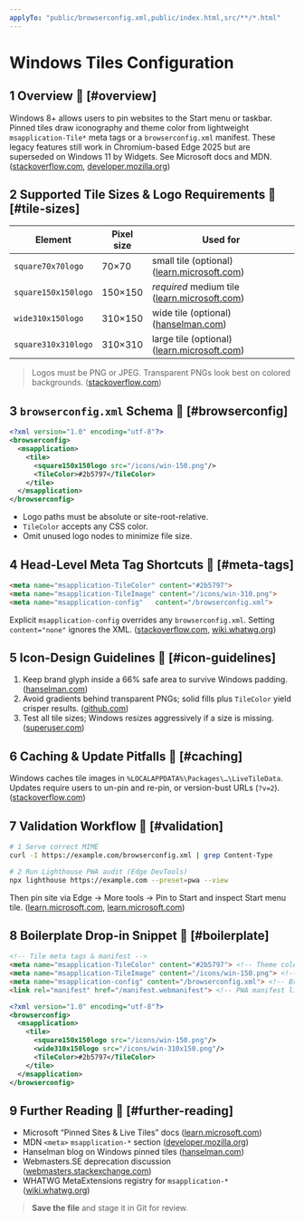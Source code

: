 ```yaml
---
applyTo: "public/browserconfig.xml,public/index.html,src/**/*.html"
---
```


# Windows Tiles Configuration

## 1 Overview 🔗 [#overview]

Windows 8+ allows users to pin websites to the Start menu or taskbar. Pinned tiles draw
iconography and theme color from lightweight `msapplication-Tile*` meta tags or a
`browserconfig.xml` manifest. These legacy features still work in Chromium-based Edge 2025
but are superseded on Windows 11 by Widgets. See Microsoft docs and MDN. ([stackoverflow.com][1], [developer.mozilla.org][2])

## 2 Supported Tile Sizes & Logo Requirements 🔗 [#tile-sizes]

| Element             | Pixel size | Used for                                          |
| ------------------- | ---------- | ------------------------------------------------- |
| `square70x70logo`   | 70×70      | small tile (optional) ([learn.microsoft.com][3])  |
| `square150x150logo` | 150×150    | *required* medium tile ([learn.microsoft.com][3]) |
| `wide310x150logo`   | 310×150    | wide tile (optional) ([hanselman.com][4])         |
| `square310x310logo` | 310×310    | large tile (optional) ([learn.microsoft.com][3])  |

> Logos must be PNG or JPEG. Transparent PNGs look best on colored backgrounds. ([stackoverflow.com][5])

## 3 `browserconfig.xml` Schema 🔗 [#browserconfig]

```xml
<?xml version="1.0" encoding="utf-8"?>
<browserconfig>
  <msapplication>
    <tile>
      <square150x150logo src="/icons/win-150.png"/>
      <TileColor>#2b5797</TileColor>
    </tile>
  </msapplication>
</browserconfig>
```

- Logo paths must be absolute or site-root-relative.
- `TileColor` accepts any CSS color.
- Omit unused logo nodes to minimize file size.

## 4 Head-Level Meta Tag Shortcuts 🔗 [#meta-tags]

```html
<meta name="msapplication-TileColor" content="#2b5797">
<meta name="msapplication-TileImage" content="/icons/win-310.png">
<meta name="msapplication-config"   content="/browserconfig.xml">
```

Explicit `msapplication-config` overrides any `browserconfig.xml`. Setting `content="none"`
ignores the XML. ([stackoverflow.com][5], [wiki.whatwg.org][7])

## 5 Icon-Design Guidelines 🔗 [#icon-guidelines]

1. Keep brand glyph inside a 66% safe area to survive Windows padding. ([hanselman.com][4])
2. Avoid gradients behind transparent PNGs; solid fills plus `TileColor` yield crisper results. ([github.com][8])
3. Test all tile sizes; Windows resizes aggressively if a size is missing. ([superuser.com][9])

## 6 Caching & Update Pitfalls 🔗 [#caching]

Windows caches tile images in `%LOCALAPPDATA%\Packages\…\LiveTileData`. Updates require users
to un-pin and re-pin, or version-bust URLs (`?v=2`). ([stackoverflow.com][10])

## 7 Validation Workflow 🔗 [#validation]

```bash
# 1 Serve correct MIME
curl -I https://example.com/browserconfig.xml | grep Content-Type

# 2 Run Lighthouse PWA audit (Edge DevTools)
npx lighthouse https://example.com --preset=pwa --view
```

Then pin site via Edge → More tools → Pin to Start and inspect Start menu tile. ([learn.microsoft.com][6], [learn.microsoft.com][11])

## 8 Boilerplate Drop-in Snippet 🔗 [#boilerplate]

```html
<!-- Tile meta tags & manifest -->
<meta name="msapplication-TileColor" content="#2b5797"> <!-- Theme color -->
<meta name="msapplication-TileImage" content="/icons/win-150.png"> <!-- Medium tile icon -->
<meta name="msapplication-config" content="/browserconfig.xml"> <!-- Browser config XML -->
<link rel="manifest" href="/manifest.webmanifest"> <!-- PWA manifest link -->
```

```xml
<?xml version="1.0" encoding="utf-8"?>
<browserconfig>
  <msapplication>
    <tile>
      <square150x150logo src="/icons/win-150.png"/>
      <wide310x150logo src="/icons/win-310x150.png"/>
      <TileColor>#2b5797</TileColor>
    </tile>
  </msapplication>
</browserconfig>
```

## 9 Further Reading 🔗 [#further-reading]

- Microsoft “Pinned Sites & Live Tiles” docs ([learn.microsoft.com][6])
- MDN `<meta>` `msapplication-*` section ([developer.mozilla.org][2])
- Hanselman blog on Windows pinned tiles ([hanselman.com][4])
- Webmasters.SE deprecation discussion ([webmasters.stackexchange.com][12])
- WHATWG MetaExtensions registry for `msapplication-*` ([wiki.whatwg.org][7])

> **Save the file** and stage it in Git for review.

[1]: https://stackoverflow.com/questions/23043429/what-is-a-simple-minimal-browserconfig-xml-for-a-web-site?utm_source=chatgpt.com
[2]: https://developer.mozilla.org/en-US/docs/Web/HTML/Reference/Elements/meta/name?utm_source=chatgpt.com
[3]: https://learn.microsoft.com/en-us/windows/uwp/launch-resume/secondary-tiles-pinning?utm_source=chatgpt.com
[4]: https://www.hanselman.com/blog/make-a-windows-81-pinned-live-tile-for-your-website-in-minutes?utm_source=chatgpt.com
[5]: https://stackoverflow.com/questions/61686919/what-is-the-use-of-the-msapplication-tileimage-meta-tag?utm_source=chatgpt.com
[6]: https://learn.microsoft.com/en-us/previous-versions/troubleshoot/browsers/core-features/cannot-pin-local-webpage?utm_source=chatgpt.com
[7]: https://wiki.whatwg.org/wiki/MetaExtensions?utm_source=chatgpt.com
[8]: https://github.com/RealFaviconGenerator/realfavicongenerator/issues/331?utm_source=chatgpt.com
[9]: https://superuser.com/questions/962849/how-can-i-change-the-icon-size-on-the-windows-10-start-menu?utm_source=chatgpt.com
[10]: https://stackoverflow.com/questions/31885972/windows-10-edge-pinned-site-tiles-caching-refreshing-and-inaccurate-tile-color?utm_source=chatgpt.com
[11]: https://learn.microsoft.com/en-us/deployedge/microsoft-edge-policies?utm_source=chatgpt.com
[12]: https://webmasters.stackexchange.com/questions/131077/in-2020-are-browserconfig-xml-and-ieconfig-xml-now-effectively-deprecated?utm_source=chatgpt.com
